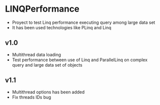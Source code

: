 # LINQPerformance 
* Proyect to test Linq performance executing query among large data set
* It has been used technologies like PLinq and Linq

## v1.0
* Multithread data loading
* Test performance between use of Linq and ParallelLinq on complex query and large data set of objects

## v1.1
* Multithread options has been added
* Fix threads IDs bug
